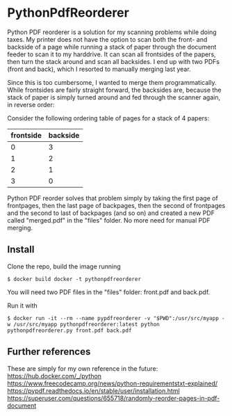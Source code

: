 # PythonPdfReorderer

Python PDF reorderer is a solution for my scanning problems while doing taxes. My printer does not have the option to scan both the front- and backside of a page while running a stack of paper through the document feeder to scan it to my harddrive. It can scan all frontsides of the papers, then turn the stack around and scan all backsides. I end up with two PDFs (front and back), which I resorted to manually merging last year.

Since this is too cumbersome, I wanted to merge them programmatically. While frontsides are fairly straight forward, the backsides are, because the stack of paper is simply turned around and fed through the scanner again, in reverse order:

Consider the following ordering table of pages for a stack of 4 papers:

| frontside  | backside |
| ---------- | -------- |
| 0  | 3  |
| 1  | 2  |
| 2  | 1  |
| 3  | 0  |

Python PDF reorder solves that problem simply by taking the first page of frontpages, then the last page of backpages, then the second of frontpages and the second to last of backpages (and so on) and created a new PDF called "merged.pdf" in the "files" folder. No more need for manual PDF merging.

## Install
Clone the repo, build the image running

    $ docker build docker -t pythonpdfreorderer

You will need two PDF files in the "files" folder: front.pdf and back.pdf.

Run it with

    $ docker run -it --rm --name pypdfreorderer -v "$PWD":/usr/src/myapp -w /usr/src/myapp pythonpdfreorderer:latest python pythonpdfreorderer.py front.pdf back.pdf

## Further references
These are simply for my own reference in the future:
https://hub.docker.com/_/python
https://www.freecodecamp.org/news/python-requirementstxt-explained/
https://pypdf.readthedocs.io/en/stable/user/installation.html
https://superuser.com/questions/655718/randomly-reorder-pages-in-pdf-document
